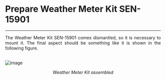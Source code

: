 # Prepare Weather Meter Kit SEN-15901

---

<div style="text-align: justify">The Weather Meter Kit SEN-15901 comes dismantled, so it is necessary to mount it. The final aspect should be something like it is shown in the following figure.</div>

<br />

![image](../img/20211026_124526-2.png)
<div style="font-style: italic; text-align: center;" markdown="1"> Weather Meter Kit assembled</div>
